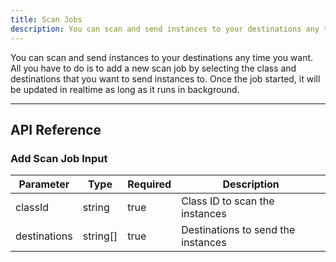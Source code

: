 ```yaml
---
title: Scan Jobs
description: You can scan and send instances to your destinations any time you want.
---
```


You can scan and send instances to your destinations any time you want.
All you have to do is to add a new scan job by selecting the class and destinations that you want to send instances to.
Once the job started, it will be updated in realtime as long as it runs in background.

---

## API Reference

### Add Scan Job Input

| Parameter     | Type                | Required            | Description         |
| ------------- | ------------------- | ------------------- | ------------------- |
| classId       | string              | true                | Class ID to scan the instances |
| destinations  | string[]            | true                | Destinations to send the instances |
